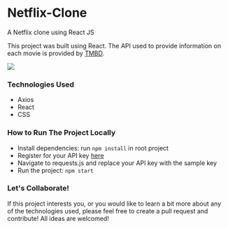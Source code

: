 # Netflix-Clone
A Netflix clone using React JS

This project was built using React. The API used to provide information on each movie is provided by [TMBD](https://www.themoviedb.org/documentation/api).

![](https://github.com/CodeWithConnor/Netflix-Clone/blob/main/preview.png)

### Technologies Used

- Axios
- React
- CSS

### How to Run The Project Locally

- Install dependencies: run `npm install` in root project
- Register for your API key [here](https://www.themoviedb.org/documentation/api)
- Navigate to requests.js and replace your API key with the sample key
- Run the project: `npm start`

### Let's Collaborate!

If this project interests you, or you would like to learn a bit more about any of the technologies used,
please feel free to create a pull request and contribute! All ideas are welcomed!
